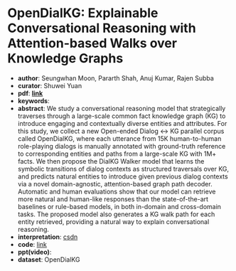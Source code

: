 # OpenDialKG: Explainable Conversational Reasoning with Attention-based Walks over Knowledge Graphs

* **author**: Seungwhan Moon, Pararth Shah, Anuj Kumar, Rajen Subba
* **curator**: Shuwei Yuan
* **pdf**:  [**link**](https://www.aclweb.org/anthology/P19-1081.pdf)
* **keywords**:
* **abstract**: We study a conversational reasoning model that strategically traverses through a large-scale common fact knowledge graph (KG) to introduce engaging and contextually diverse entities and attributes. For this study, we collect a new Open-ended Dialog <-> KG parallel corpus called OpenDialKG, where each utterance from 15K human-to-human role-playing dialogs is manually annotated with ground-truth reference to corresponding entities and paths from a large-scale KG with 1M+ facts. We then propose the DialKG Walker model that learns the symbolic transitions of dialog contexts as structured traversals over KG, and predicts natural entities to introduce given previous dialog contexts via a novel domain-agnostic, attention-based graph path decoder. Automatic and human evaluations show that our model can retrieve more natural and human-like responses than the state-of-the-art baselines or rule-based models, in both in-domain and cross-domain tasks. The proposed model also generates a KG walk path for each entity retrieved, providing a natural way to explain conversational reasoning.
* **interpretation**: [csdn](https://blog.csdn.net/Wangpeiyi9979/article/details/102389072)
* **code**:  [link](https://github.com/facebookresearch/opendialkg)
* **ppt(video)**:
* **dataset**: OpenDialKG

